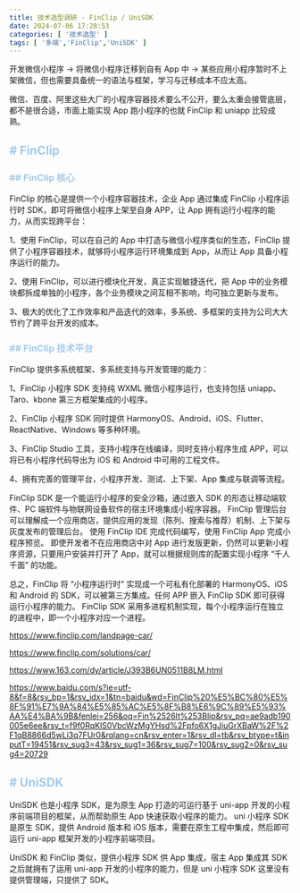 ```yaml
---
title: 技术选型调研 - FinClip / UniSDK
date: 2024-07-06 17:28:53
categories: [ '技术选型' ]
tags: [ '多端','FinClip','UniSDK' ]
---
```


开发微信小程序 → 将微信小程序迁移到自有 App 中 → 某些应用小程序暂时不上架微信，但也需要具备统一的语法与框架，学习与迁移成本不应太高。

微信、百度、阿里这些大厂的小程序容器技术要么不公开，要么太重会接管底层，都不是很合适，市面上能实现 App 跑小程序的也就 FinClip 和 uniapp 比较成熟。

## <font color=#A3CAEB># FinClip</font>

### <font color=#A3CAEB>## FinClip 核心</font>

FinClip 的核心是提供一个小程序容器技术，企业 App 通过集成 FinClip 小程序运行时 SDK，即可将微信小程序上架至自身 APP，让 App 拥有运行小程序的能力，从而实现跨平台：

1、使用 FinClip，可以在自己的 App 中打造与微信小程序类似的生态，FinClip 提供了小程序容器技术，就够将小程序运行环境集成到 App，从而让 App 具备小程序运行的能力。

2、使用 FinClip，可以进行模块化开发，真正实现敏捷迭代，把 App 中的业务模块都拆成单独的小程序，各个业务模块之间互相不影响，均可独立更新与发布。

3、极大的优化了工作效率和产品迭代的效率，多系统、多框架的支持为公司大大节约了跨平台开发的成本。

### <font color=#A3CAEB>## FinClip 技术平台</font>

FinClip 提供多系统框架、多系统支持与开发管理的能力：

1、FinClip 小程序 SDK 支持纯 WXML 微信小程序运行，也支持包括 uniapp、Taro、kbone 第三方框架集成的小程序。

2、FinClip 小程序 SDK 同时提供 HarmonyOS、Android、iOS、Flutter、ReactNative、Windows 等多种环境。

3、FinClip Studio 工具，支持小程序在线编译，同时支持小程序生成 APP，可以将已有小程序代码导出为 iOS 和 Android 中可用的工程文件。

4、拥有完善的管理平台，小程序开发、测试、上下架、App 集成与联调等流程。

FinClip SDK 是一个能运行小程序的安全沙箱，通过嵌入 SDK 的形态让移动端软件、PC 端软件与物联网设备软件的宿主环境集成小程序容器。
FinClip 管理后台可以理解成一个应用商店，提供应用的发现（陈列、搜索与推荐）机制、上下架与灰度发布的管理后台。
使用 FinClip IDE 完成代码编写，使用 FinClip App 完成小程序预览。
即使开发者不在应用商店中对 App 进行发版更新，仍然可以更新小程序资源，只要用户安装并打开了 App，就可以根据规则库的配置实现小程序 “千人千面” 的功能。

总之，FinClip 将 “小程序运行时” 实现成一个可私有化部署的 HarmonyOS、iOS 和 Android 的 SDK，可以被第三方集成。任何 APP 嵌入 FinClip SDK 即可获得运行小程序的能力。
FinClip SDK 采用多进程机制实现，每个小程序运行在独立的进程中，即一个小程序对应一个进程。

https://www.finclip.com/landpage-car/

https://www.finclip.com/solutions/car/

https://www.163.com/dy/article/J393B6UN0511B8LM.html

https://www.baidu.com/s?ie=utf-8&f=8&rsv_bp=1&rsv_idx=1&tn=baidu&wd=FinClip%20%E5%BC%80%E5%8F%91%E7%9A%84%E5%85%AC%E5%8F%B8%E6%9C%89%E5%93%AA%E4%BA%9B&fenlei=256&oq=Fin%2526lt%253Blip&rsv_pq=ae9adb190005e6ee&rsv_t=f9f0RqKlS0VbcWzMgYHsd%2Fpfo6X1gJiuGrXBaW%2F%2F1qB8866d5wLi3q7FUr0&rqlang=cn&rsv_enter=1&rsv_dl=tb&rsv_btype=t&inputT=19451&rsv_sug3=43&rsv_sug1=36&rsv_sug7=100&rsv_sug2=0&rsv_sug4=20729

## <font color=#A3CAEB># UniSDK</font>

UniSDK 也是小程序 SDK，是为原生 App 打造的可运行基于 uni-app 开发的小程序前端项目的框架，从而帮助原生 App 快速获取小程序的能力。
uni 小程序 SDK 是原生 SDK，提供 Android 版本和 iOS 版本，需要在原生工程中集成，然后即可运行 uni-app 框架开发的小程序前端项目。

UniSDK 和 FinClip 类似，提供小程序 SDK 供 App 集成，宿主 App 集成其 SDK 之后就拥有了运用 uni-app 开发的小程序的能力，但是 uni 小程序 SDK 这里没有提供管理端，只提供了 SDK。




